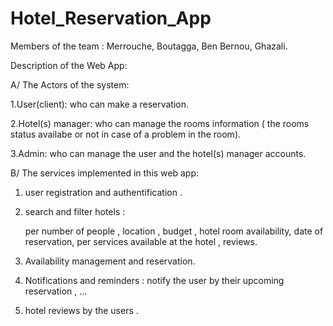 # Hotel_Reservation_App

Members of the team : Merrouche, Boutagga, Ben Bernou, Ghazali.

Description of the Web App:



A/ The Actors of the system:

1.User(client): who can make a reservation.

2.Hotel(s) manager: who can manage the rooms information ( the rooms status availabe or not in case of a problem in the room).

3.Admin: who can manage the user and the hotel(s) manager accounts.



B/ The services implemented in this web app:

 
1. user registration and authentification . 

2. search and filter hotels :

   per number of people , location , budget , hotel room availability,
   date of reservation,  per services available at the hotel , reviews.

3. Availability management and reservation.

4. Notifications and reminders : notify the user by their upcoming reservation , ...

5. hotel reviews by the users . 

